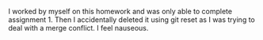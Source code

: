 I worked by myself on this homework and was only able to complete assignment 1.  Then I accidentally deleted it using git reset as I was trying to deal with a merge conflict.  I feel nauseous.
